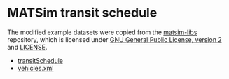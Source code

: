 # MATSim transit schedule

The modified example datasets were copied from the [matsim-libs](https://github.com/matsim-org/matsim-libs) repository, which is licensed under [GNU General Public License, version 2](https://github.com/matsim-org/matsim-libs/blob/ec8ab191674f50844ae42d0e9c4203733103ba18/matsim/COPYING) and [LICENSE](https://github.com/matsim-org/matsim-libs/blob/ec8ab191674f50844ae42d0e9c4203733103ba18/matsim/LICENSE).

- [transitSchedule](https://github.com/matsim-org/matsim-libs/blob/ec8ab191674f50844ae42d0e9c4203733103ba18/matsim/src/test/resources/test/input/org/matsim/pt/counts/transitSchedule.xml)
- [vehicles.xml](https://github.com/matsim-org/matsim-libs/blob/ec8ab191674f50844ae42d0e9c4203733103ba18/matsim/src/test/resources/test/input/org/matsim/pt/counts/vehicles.xml)
